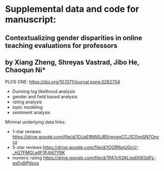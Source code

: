 # Supplemental data and code for manuscript:
## Contextualizing gender disparities in online teaching evaluations for professors
## by Xiang Zheng, Shreyas Vastrad, Jibo He, Chaoqun Ni*
PLOS ONE: https://doi.org/10.1371/journal.pone.0282704

* Dunning log likelihood analysis
* gender and field based analysis
* rating analysis
* topic modeling 
* sentiment analysis

Minimal underlying data links:
* 1-star reviews https://drive.google.com/file/d/1OJaE9NN5JBSrwygnCCJ1C0jmSN7Onyyz
* 5-star reviews https://drive.google.com/file/d/1OGRfbnUGcU-_H27FMGLe6F1PJhll7YRK
* numeric rating https://drive.google.com/file/d/1PA7cfI2KLjgdIXI63dPz-es0y8IPdzxg
